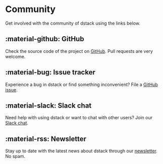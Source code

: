 # Community

Get involved with the community of dstack using the links below.

##  :material-github: GitHub

Check the source code of the project on [GitHub](https://github.com/dstackai/dstack). Pull requests are very welcome.

## :material-bug: Issue tracker

Experience a bug in dstack or find something inconvenient?
File a [GitHub issue](https://github.com/dstackai/dstack/issues). 

## :material-slack: Slack chat

Need help with using dstack or want to chat with other users? 
Join our [Slack chat](https://join.slack.com/t/dstackai/shared_invite/zt-xdnsytie-D4qU9BvJP8vkbkHXdi6clQ).

## :material-rss: Newsletter

Stay up to date with the latest news about dstack through our 
[newsletter](https://dstack.curated.co/). No spam.
